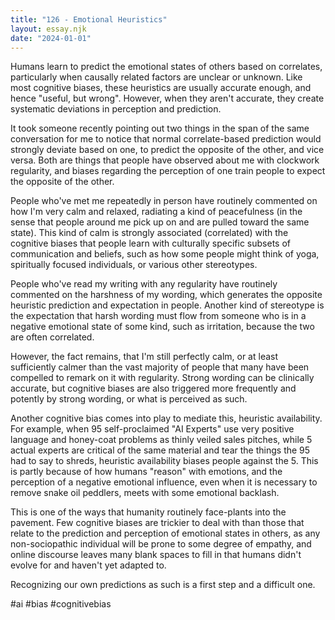 ```yaml
---
title: "126 - Emotional Heuristics"
layout: essay.njk
date: "2024-01-01"
---
```


Humans learn to predict the emotional states of others based on correlates, particularly when causally related factors are unclear or unknown. Like most cognitive biases, these heuristics are usually accurate enough, and hence "useful, but wrong". However, when they aren't accurate, they create systematic deviations in perception and prediction.

It took someone recently pointing out two things in the span of the same conversation for me to notice that normal correlate-based prediction would strongly deviate based on one, to predict the opposite of the other, and vice versa. Both are things that people have observed about me with clockwork regularity, and biases regarding the perception of one train people to expect the opposite of the other.

People who've met me repeatedly in person have routinely commented on how I'm very calm and relaxed, radiating a kind of peacefulness (in the sense that people around me pick up on and are pulled toward the same state). This kind of calm is strongly associated (correlated) with the cognitive biases that people learn with culturally specific subsets of communication and beliefs, such as how some people might think of yoga, spiritually focused individuals, or various other stereotypes.

People who've read my writing with any regularity have routinely commented on the harshness of my wording, which generates the opposite heuristic prediction and expectation in people. Another kind of stereotype is the expectation that harsh wording must flow from someone who is in a negative emotional state of some kind, such as irritation, because the two are often correlated.

However, the fact remains, that I'm still perfectly calm, or at least sufficiently calmer than the vast majority of people that many have been compelled to remark on it with regularity. Strong wording can be clinically accurate, but cognitive biases are also triggered more frequently and potently by strong wording, or what is perceived as such.

Another cognitive bias comes into play to mediate this, heuristic availability. For example, when 95 self-proclaimed "AI Experts" use very positive language and honey-coat problems as thinly veiled sales pitches, while 5 actual experts are critical of the same material and tear the things the 95 had to say to shreds, heuristic availability biases people against the 5. This is partly because of how humans "reason" with emotions, and the perception of a negative emotional influence, even when it is necessary to remove snake oil peddlers, meets with some emotional backlash.

This is one of the ways that humanity routinely face-plants into the pavement. Few cognitive biases are trickier to deal with than those that relate to the prediction and perception of emotional states in others, as any non-sociopathic individual will be prone to some degree of empathy, and online discourse leaves many blank spaces to fill in that humans didn't evolve for and haven't yet adapted to.

Recognizing our own predictions as such is a first step and a difficult one.

#ai #bias #cognitivebias
